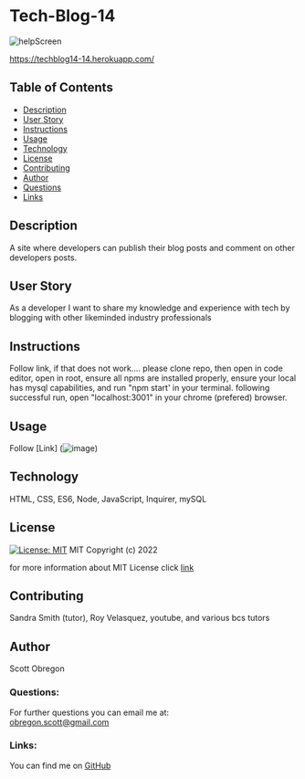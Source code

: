 
  # Tech-Blog-14
  
  ![helpScreen](https://user-images.githubusercontent.com/98435396/182050303-1bff3b7c-383f-4ca0-8f21-09e8f8bfe728.png)

  

  https://techblog14-14.herokuapp.com/
  
  
  
  ## Table of Contents
  - [Description](#description)
  - [User Story](#userStory)
  - [Instructions](#instructions)
  - [Usage](#usage)
  - [Technology](#technology)
  - [License](#license)
  - [Contributing](#contributing)
  - [Author](#author)
  - [Questions](#questions)
  - [Links](#links)
  
  ## Description
  A site where developers can publish their blog posts and comment on other developers posts.

  ## User Story

  As a developer I want to share my knowledge and experience with tech by blogging with other likeminded industry professionals

  ## Instructions

  Follow link,
  if that does not work....
please clone repo, then open in code editor, open in root, ensure all npms are installed properly, ensure your local has mysql capabilities, and run "npm start' in your terminal. following successful run, open "localhost:3001" in your chrome (prefered) browser.

  ## Usage

  Follow [Link] (![image](https://user-images.githubusercontent.com/98435396/182050321-a0703be5-fa8f-4e3a-92d0-014128d48e93.png))

  ## Technology

  HTML, CSS, ES6, Node, JavaScript, Inquirer, mySQL

  ## License

  [![License: MIT](https://img.shields.io/badge/License-MIT-yellow.svg)](https://opensource.org/licenses/MIT)
  MIT
Copyright (c) 2022
     
for more information about MIT License click [link](https://opensource.org/licenses/MIT)
  
  ## Contributing

  Sandra Smith (tutor), Roy Velasquez, youtube, and various bcs tutors

  ## Author

  Scott Obregon

  ### Questions:
  For further questions you can email me at:<br />
  obregon.scott@gmail.com
  
  ### Links:
  You can find me on [GitHub](https://github.com/ObregonScott)
  
